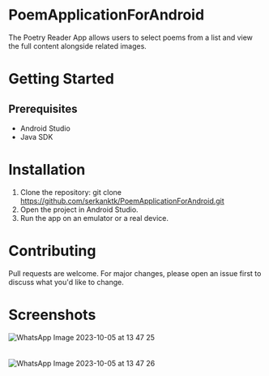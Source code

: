 # PoemApplicationForAndroid
The Poetry Reader App allows users to select poems from a list and view the full content alongside related images.

# Getting Started
## Prerequisites
- Android Studio
- Java SDK

# Installation
1. Clone the repository:
   git clone https://github.com/serkanktk/PoemApplicationForAndroid.git
2. Open the project in Android Studio.
3. Run the app on an emulator or a real device.

# Contributing
Pull requests are welcome. For major changes, please open an issue first to discuss what you'd like to change.

# Screenshots

![WhatsApp Image 2023-10-05 at 13 47 25](https://github.com/serkanktk/PoemApplicationForAndroid/assets/128151657/5770717e-84a1-4f77-8759-689cb4f0f768)
<br><br><br>
![WhatsApp Image 2023-10-05 at 13 47 26](https://github.com/serkanktk/PoemApplicationForAndroid/assets/128151657/4410701e-15b7-4b50-96c5-d6aa81ec62de)
